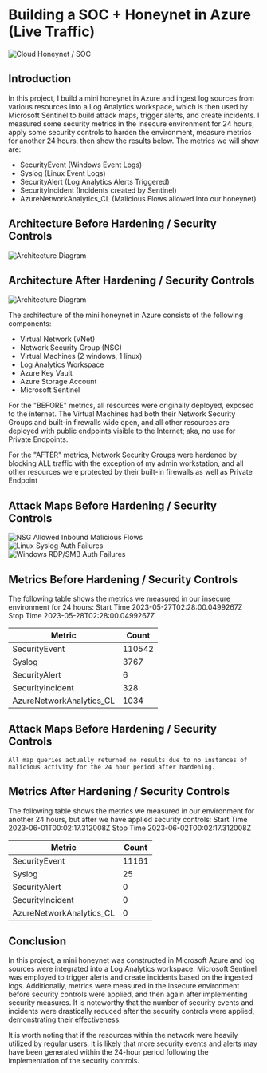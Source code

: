 # Building a SOC + Honeynet in Azure (Live Traffic)
![Cloud Honeynet / SOC](https://i.imgur.com/G9w5dXo.png)

## Introduction

In this project, I build a mini honeynet in Azure and ingest log sources from various resources into a Log Analytics workspace, which is then used by Microsoft Sentinel to build attack maps, trigger alerts, and create incidents. I measured some security metrics in the insecure environment for 24 hours, apply some security controls to harden the environment, measure metrics for another 24 hours, then show the results below. The metrics we will show are:

- SecurityEvent (Windows Event Logs)
- Syslog (Linux Event Logs)
- SecurityAlert (Log Analytics Alerts Triggered)
- SecurityIncident (Incidents created by Sentinel)
- AzureNetworkAnalytics_CL (Malicious Flows allowed into our honeynet)

## Architecture Before Hardening / Security Controls
![Architecture Diagram](https://i.imgur.com/g0Vfa9l.png)

## Architecture After Hardening / Security Controls
![Architecture Diagram](https://i.imgur.com/DiWl7JP.png)

The architecture of the mini honeynet in Azure consists of the following components:

- Virtual Network (VNet)
- Network Security Group (NSG)
- Virtual Machines (2 windows, 1 linux)
- Log Analytics Workspace
- Azure Key Vault
- Azure Storage Account
- Microsoft Sentinel

For the "BEFORE" metrics, all resources were originally deployed, exposed to the internet. The Virtual Machines had both their Network Security Groups and built-in firewalls wide open, and all other resources are deployed with public endpoints visible to the Internet; aka, no use for Private Endpoints.

For the "AFTER" metrics, Network Security Groups were hardened by blocking ALL traffic with the exception of my admin workstation, and all other resources were protected by their built-in firewalls as well as Private Endpoint

## Attack Maps Before Hardening / Security Controls
![NSG Allowed Inbound Malicious Flows]()<br>
![Linux Syslog Auth Failures]()<br>
![Windows RDP/SMB Auth Failures]()<br>

## Metrics Before Hardening / Security Controls

The following table shows the metrics we measured in our insecure environment for 24 hours:
Start Time 2023-05-27T02:28:00.0499267Z
Stop Time 2023-05-28T02:28:00.0499267Z

| Metric                   | Count
| ------------------------ | -----
| SecurityEvent            | 110542
| Syslog                   | 3767
| SecurityAlert            | 6
| SecurityIncident         | 328
| AzureNetworkAnalytics_CL | 1034

## Attack Maps Before Hardening / Security Controls

```All map queries actually returned no results due to no instances of malicious activity for the 24 hour period after hardening.```

## Metrics After Hardening / Security Controls

The following table shows the metrics we measured in our environment for another 24 hours, but after we have applied security controls:
Start Time 2023-06-01T00:02:17.312008Z
Stop Time	2023-06-02T00:02:17.312008Z

| Metric                   | Count
| ------------------------ | -----
| SecurityEvent            | 11161
| Syslog                   | 25
| SecurityAlert            | 0
| SecurityIncident         | 0
| AzureNetworkAnalytics_CL | 0

## Conclusion

In this project, a mini honeynet was constructed in Microsoft Azure and log sources were integrated into a Log Analytics workspace. Microsoft Sentinel was employed to trigger alerts and create incidents based on the ingested logs. Additionally, metrics were measured in the insecure environment before security controls were applied, and then again after implementing security measures. It is noteworthy that the number of security events and incidents were drastically reduced after the security controls were applied, demonstrating their effectiveness.

It is worth noting that if the resources within the network were heavily utilized by regular users, it is likely that more security events and alerts may have been generated within the 24-hour period following the implementation of the security controls.
